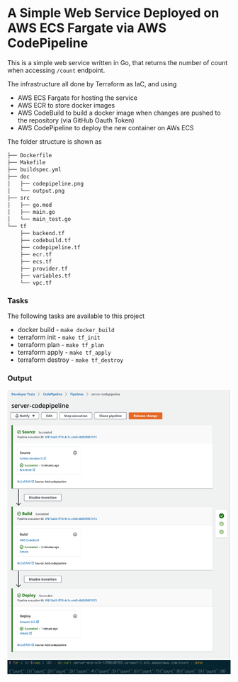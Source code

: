 # A Simple Web Service Deployed on AWS ECS Fargate via AWS CodePipeline

This is a simple web service written in Go, that returns the number of count when accessing `/count` endpoint.

The infrastructure all done by Terraform as IaC, and using
- AWS ECS Fargate for hosting the service
- AWS ECR to store docker images
- AWS CodeBuild to build a docker image when changes are pushed to the repository (via GitHub Oauth Token)
- AWS CodePipeline to deploy the new container on AWs ECS

The folder structure is shown as

```
├── Dockerfile
├── Makefile
├── buildspec.yml
├── doc
│   ├── codepipeline.png
│   └── output.png
├── src
│   ├── go.mod
│   ├── main.go
│   └── main_test.go
└── tf
    ├── backend.tf
    ├── codebuild.tf
    ├── codepipeline.tf
    ├── ecr.tf
    ├── ecs.tf
    ├── provider.tf
    ├── variables.tf
    └── vpc.tf
```


### Tasks

The following tasks are available to this project

- docker build - `make docker_build`
- terraform init - `make tf_init`
- terraform plan - `make tf_plan`
- terraform apply - `make tf_apply`
- terraform destroy - `make tf_destroy`


### Output

![](doc/codepipeline.png "CodePipeline")
![](doc/output.png "Query Output")

